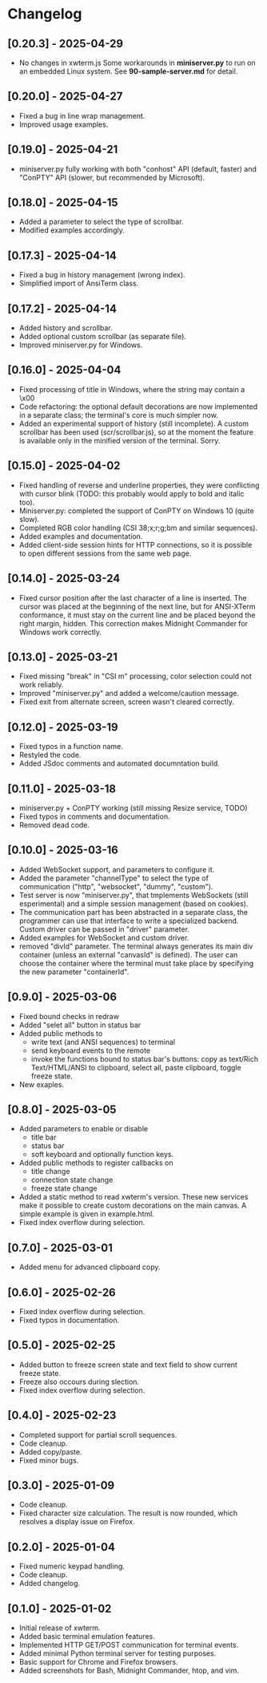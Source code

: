 # Changelog
## [0.20.3] - 2025-04-29
- No changes in xwterm.js
Some workarounds in **miniserver.py** to run on an embedded Linux system.
See **90-sample-server.md** for detail.

## [0.20.0] - 2025-04-27
- Fixed a bug in line wrap management.
- Improved usage examples.

## [0.19.0] - 2025-04-21
- miniserver.py fully working with both "conhost" API (default, faster)
and "ConPTY" API (slower, but recommended by Microsoft).

## [0.18.0] - 2025-04-15
- Added a parameter to select the type of scrollbar.
- Modified examples accordingly.

## [0.17.3] - 2025-04-14
- Fixed a bug in history management (wrong index).
- Simplified import of AnsiTerm class.

## [0.17.2] - 2025-04-14
- Added history and scrollbar.
- Added optional custom scrollbar (as separate file).
- Improved miniserver.py for Windows.

## [0.16.0] - 2025-04-04
- Fixed processing of title in Windows, where the string may contain a \x00
- Code refactoring: the optional default decorations are now implemented
  in a separate class; the terminal's core is much simpler now.
- Added an experimental support of history (still incomplete). A custom
  scrollbar has been used (scr/scrollbar.js), so at the moment the feature is
  available only in the minified version of the terminal. Sorry.

## [0.15.0] - 2025-04-02
- Fixed handling of reverse and underline properties, they were conflicting with
  cursor blink (TODO: this probably would apply to bold and italic too).
- Miniserver.py: completed the support of ConPTY on Windows 10 (quite slow).
- Completed RGB color handling (CSI 38;x;r;g;bm and similar sequences).
- Added examples and documentation.
- Added client-side session hints for HTTP connections, so it is possible
  to open different sessions from the same web page.

## [0.14.0] - 2025-03-24
- Fixed cursor position after the last character of a line is inserted. The cursor
  was placed at the beginning of the next line, but for ANSI-XTerm conformance, it
  must stay on the current line and be placed beyond the right margin, hidden.
  This correction makes Midnight Commander for Windows work correctly.
 
## [0.13.0] - 2025-03-21
- Fixed missing "break" in "CSI m" processing, color selection could not work reliably.
- Improved "miniserver.py" and added a welcome/caution message.
- Fixed exit from alternate screen, screen wasn't cleared correctly.

## [0.12.0] - 2025-03-19
- Fixed typos in a function name.
- Restyled the code.
- Added JSdoc comments and automated documntation build.

## [0.11.0] - 2025-03-18
- miniserver.py + ConPTY working (still missing Resize service, TODO)
- Fixed typos in comments and documentation.
- Removed dead code.

## [0.10.0] - 2025-03-16
- Added WebSocket support, and parameters to configure it.
- Added the parameter "channelType" to select the type of
communication ("http", "websocket", "dummy", "custom").
- Test server is now "miniserver.py", that tmplements
 WebSockets (still esperimental) and a simple session management
 (based on cookies).
- The communication part has been abstracted in a separate class,
 the programmer can use that interface to write a specialized
 backend. Custom driver can be passed in "driver" parameter.
- Added examples for WebSocket and custom driver.
- removed "divId" parameter. The terminal always generates its
main div container (unless an external "canvasId" is defined).
The user can choose the container where the terminal must take
place by specifying the new parameter "containerId".

## [0.9.0] - 2025-03-06
- Fixed bound checks in redraw
- Added "selet all" button in status bar
- Added public methods to
  - write text (and ANSI sequences) to terminal
  - send keyboard events to the remote
  - invoke the functions bound to status bar's buttons:
    copy as text/Rich Text/HTML/ANSI to clipboard,
    select all, paste clipboard, toggle freeze state.
- New exaples.
  
## [0.8.0] - 2025-03-05
- Added parameters to enable or disable
  - title bar
  - status bar
  - soft keyboard and optionally function keys.
- Added public methods to register callbacks on
  - title change
  - connection state change
  - freeze state change
- Added a static method to read xwterm's version.
  These new services make it possible to create
  custom decorations on the main canvas. A simple
  example is given in example.html.
- Fixed index overflow during selection. 

## [0.7.0] - 2025-03-01
- Added menu for advanced clipboard copy.

## [0.6.0] - 2025-02-26
- Fixed index overflow during selection.
- Fixed typos in documentation.

## [0.5.0] - 2025-02-25
- Added button to freeze screen state and text field to show current freeze state.
- Freeze also occours during slection.
- Fixed index overflow during selection.

## [0.4.0] - 2025-02-23
- Completed support for partial scroll sequences.
- Code cleanup.
- Added copy/paste.
- Fixed minor bugs.

## [0.3.0] - 2025-01-09
- Code cleanup.
- Fixed character size calculation. The result is now rounded, which resolves a display issue on Firefox.

## [0.2.0] - 2025-01-04
- Fixed numeric keypad handling.
- Code cleanup.
- Added changelog.

## [0.1.0] - 2025-01-02
- Initial release of xwterm.
- Added basic terminal emulation features.
- Implemented HTTP GET/POST communication for terminal events.
- Added minimal Python terminal server for testing purposes.
- Basic support for Chrome and Firefox browsers.
- Added screenshots for Bash, Midnight Commander, htop, and vim.
